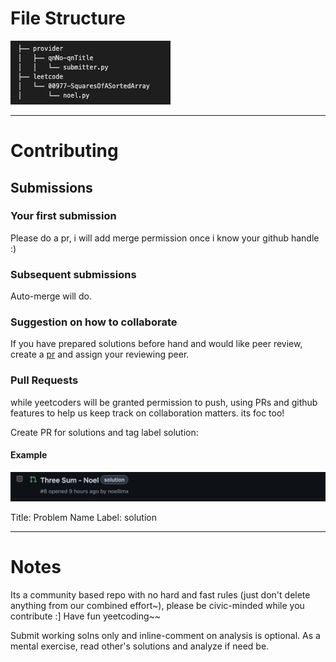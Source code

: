 
# File Structure

![s](fs.png)



-------------------------
# Contributing

## Submissions

### Your first submission

Please do a pr, i will add merge permission once i know your github handle :)

### Subsequent submissions

Auto-merge will do. 

### Suggestion on how to collaborate

If you have prepared solutions before hand and would like peer review, create a [pr](#pull-requests) and assign your reviewing peer.

### Pull Requests

while yeetcoders will be granted permission to push, using PRs and github features to help us keep track on collaboration matters. its foc too!

Create PR for solutions and tag label solution:

#### Example

![pr](pr.png)

Title: Problem Name
Label: solution

-------------------------

# Notes

Its a community based repo with no hard and fast rules (just don't delete anything from our combined effort~), please be civic-minded while you contribute :] Have fun yeetcoding~~ 

Submit working solns only and inline-comment on analysis is optional. As a mental exercise, read other's solutions and analyze if need be.
